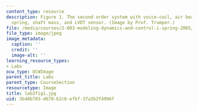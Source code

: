 ```yaml
---
content_type: resource
description: Figure 1. The second order system with voice-coil, air bearings, adjustable
  spring, shaft mass, and LVDT sensor. (Image by Prof. Trumper.)
file: /media/courses/2-003-modeling-dynamics-and-control-i-spring-2005/3b40b703d67062c6efbf37a3b2f4996f_lab3fig1.jpg
file_type: image/jpeg
image_metadata:
  caption: ''
  credit: ''
  image-alt: ''
learning_resource_types:
- Labs
ocw_type: OCWImage
parent_title: Labs
parent_type: CourseSection
resourcetype: Image
title: lab3fig1.jpg
uid: 3b40b703-d670-62c6-efbf-37a3b2f4996f
---
```

